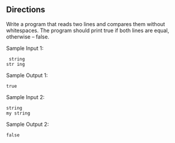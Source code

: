 ## Directions

Write a program that reads two lines and compares them without whitespaces. The program should print true if both lines are equal, otherwise – false.

Sample Input 1:

	 string
	str ing 
Sample Output 1:

	true
Sample Input 2:

	string
	my string
Sample Output 2:

	false